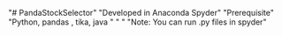 "# PandaStockSelector" 
"Developed in Anaconda Spyder"
"Prerequisite"
"Python, pandas , tika, java "
"   "
"Note: You can run .py files in spyder"

